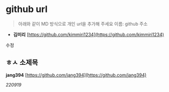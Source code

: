 # github url
> 아래와 같이 MD 방식으로 개인 url을 추가해 주세요
> 이름: github 주소

* **김미리** [https://github.com/kimmiri1234](https://github.com/kimmiri1234)

수정

## ㅎㅅ 소제목

**jang394** [https://github.com/jang394](https://github.com/jang394)


_220919_